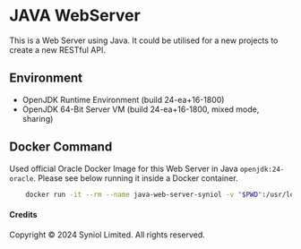 # JAVA WebServer
This is a Web Server using Java. It could be utilised for a new projects to create a new RESTful API.


## Environment
 * OpenJDK Runtime Environment (build 24-ea+16-1800)
 * OpenJDK 64-Bit Server VM (build 24-ea+16-1800, mixed mode, sharing)


## Docker Command
Used official Oracle Docker Image for this Web Server in Java `openjdk:24-oracle`. Please see below running it 
inside a Docker container.


```bash	
    docker run -it --rm --name java-web-server-syniol -v "$PWD":/usr/local/app --workdir /usr/local/app -p 8080:8080 openjdk:24-oracle bash
```


#### Credits
Copyright &copy; 2024 Syniol Limited. All rights reserved.
